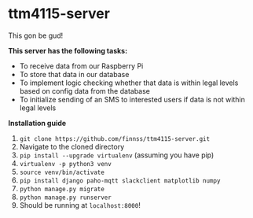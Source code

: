 # ttm4115-server
This gon be gud!

**This server has the following tasks:**
- To receive data from our Raspberry Pi
- To store that data in our database
- To implement logic checking whether that data is within legal levels based on config data from the database
- To initialize sending of an SMS to interested users if data is not within legal levels

**Installation guide**
1. `git clone https://github.com/finnss/ttm4115-server.git`
2. Navigate to the cloned directory
3. `pip install --upgrade virtualenv` (assuming you have pip)
4. `virtualenv -p python3 venv`
5. `source venv/bin/activate`
6. `pip install django paho-mqtt slackclient matplotlib numpy`
8. `python manage.py migrate`
9. `python manage.py runserver`
10. Should be running at `localhost:8000`!